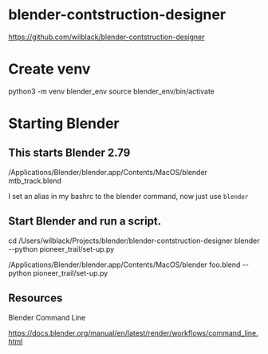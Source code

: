 # blender-contstruction-designer

https://github.com/wilblack/blender-contstruction-designer


# Create venv

python3 -m venv blender_env
source blender_env/bin/activate


# Starting Blender

## This starts Blender 2.79

/Applications/Blender/blender.app/Contents/MacOS/blender mtb_track.blend

I set an alias in my bashrc to the blender command, now just use `blender`

## Start Blender and run  a script.
cd /Users/wilblack/Projects/blender/blender-contstruction-designer
blender --python pioneer_trail/set-up.py

/Applications/Blender/blender.app/Contents/MacOS/blender foo.blend --python pioneer_trail/set-up.py

## Resources

Blender Command Line

https://docs.blender.org/manual/en/latest/render/workflows/command_line.html

